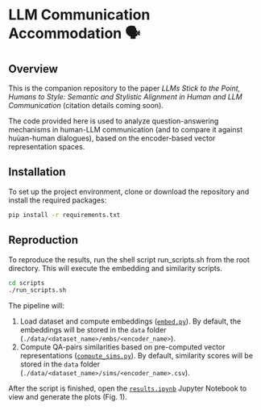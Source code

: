 # LLM Communication Accommodation 🗣️

## Overview

This is the companion repository to the paper *LLMs Stick to the Point, Humans to Style: Semantic and Stylistic Alignment in Human and LLM Communication* (citation details coming soon).

The code provided here is used to analyze question-answering mechanisms in human-LLM communication (and to compare it against huùan-human dialogues), based on the encoder-based vector representation spaces.

## Installation

To set up the project environment, clone or download the repository and install the required packages:

```bash
pip install -r requirements.txt
```

## Reproduction

To reproduce the results, run the shell script run_scripts.sh from the root directory. This will execute the embedding and similarity scripts.

```bash
cd scripts
./run_scripts.sh
```

The pipeline will:
1. Load dataset and compute embeddings ([`embed.py`](./scripts/embed.py)). By default, the embeddings will be stored in the `data` folder (`./data/<dataset_name>/embs/<encoder_name>`).
2. Compute QA-pairs similarities based on pre-computed vector representations ([`compute_sims.py`](./scripts/compute_sims.py)). By default, similarity scores will be stored in the `data` folder (`./data/<dataset_name>/sims/<encoder_name>.csv`).

After the script is finished, open the [`results.ipynb`](./results.ipynb) Jupyter Notebook to view and generate the plots (Fig. 1).
